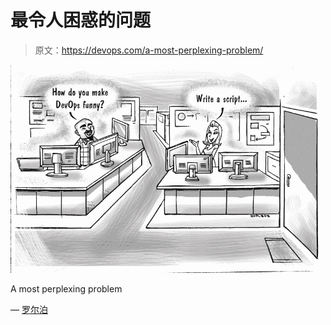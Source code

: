 # 最令人困惑的问题

> 原文：<https://devops.com/a-most-perplexing-problem/>

[![DevOpsCom-01](img/08369e83334bad8106d7f9d4553b95fa.png)](https://devops.com/wp-content/uploads/2015/10/DevOpsCom-01-e1445262532583.jpg)

A most perplexing problem

— [罗尔泊](https://devops.com/author/breselman/)